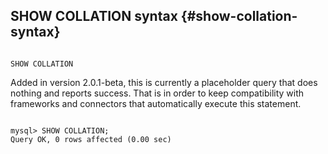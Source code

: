 ## SHOW COLLATION syntax {#show-collation-syntax}

```

SHOW COLLATION

```

Added in version 2.0.1-beta, this is currently a placeholder query that does nothing and reports success. That is in order to keep compatibility with frameworks and connectors that automatically execute this statement.

```

mysql> SHOW COLLATION;
Query OK, 0 rows affected (0.00 sec)

```